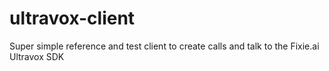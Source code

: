 # ultravox-client
Super simple reference and test client to create calls and talk to the Fixie.ai Ultravox SDK
